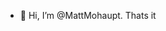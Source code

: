 - 👋 Hi, I’m @MattMohaupt. Thats it

<!---
MattMohaupt/MattMohaupt is a ✨ special ✨ repository because its `README.md` (this file) appears on your GitHub profile.
You can click the Preview link to take a look at your changes.
--->
